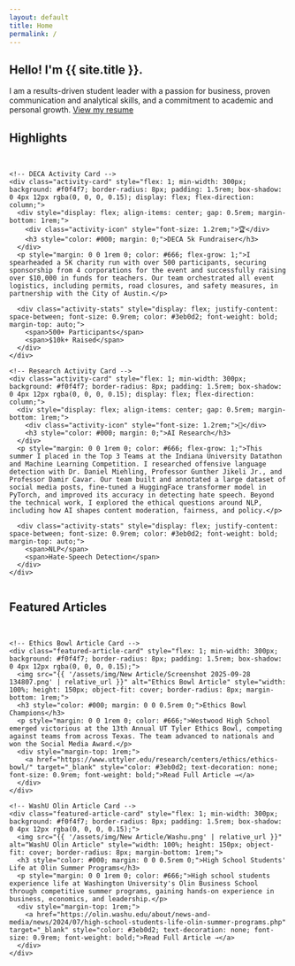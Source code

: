 ```yaml
---
layout: default
title: Home
permalink: /
---
```


<section class="hero">
  <div class="intro">
    <h1>Hello! I'm {{ site.title }}.</h1>
    <p>I am a results-driven student leader with a passion for business, proven communication and analytical skills, and a commitment to academic and personal growth. <a href="{{ '/resume/' | relative_url }}">View my resume</a></p>
  </div>
</section>

<section class="section">
  <h2>Highlights</h2>
  
  <!-- Activity Cards Section -->
  <div class="activity-cards-container" style="display: flex; gap: 1rem; margin-top: 2rem; flex-wrap: wrap;">
    
    <!-- DECA Activity Card -->
    <div class="activity-card" style="flex: 1; min-width: 300px; background: #f0f4f7; border-radius: 8px; padding: 1.5rem; box-shadow: 0 4px 12px rgba(0, 0, 0, 0.15); display: flex; flex-direction: column;">
      <div style="display: flex; align-items: center; gap: 0.5rem; margin-bottom: 1rem;">
        <div class="activity-icon" style="font-size: 1.2rem;">🏆</div>
        <h3 style="color: #000; margin: 0;">DECA 5k Fundraiser</h3>
      </div>
      <p style="margin: 0 0 1rem 0; color: #666; flex-grow: 1;">I spearheaded a 5K charity run with over 500 participants, securing sponsorship from 4 corporations for the event and successfully raising over $10,000 in funds for teachers. Our team orchestrated all event logistics, including permits, road closures, and safety measures, in partnership with the City of Austin.</p>
      
      <div class="activity-stats" style="display: flex; justify-content: space-between; font-size: 0.9rem; color: #3eb0d2; font-weight: bold; margin-top: auto;">
        <span>500+ Participants</span>
        <span>$10k+ Raised</span>
      </div>
    </div>

    <!-- Research Activity Card -->
    <div class="activity-card" style="flex: 1; min-width: 300px; background: #f0f4f7; border-radius: 8px; padding: 1.5rem; box-shadow: 0 4px 12px rgba(0, 0, 0, 0.15); display: flex; flex-direction: column;">
      <div style="display: flex; align-items: center; gap: 0.5rem; margin-bottom: 1rem;">
        <div class="activity-icon" style="font-size: 1.2rem;">🔬</div>
        <h3 style="color: #000; margin: 0;">AI Research</h3>
      </div>
      <p style="margin: 0 0 1rem 0; color: #666; flex-grow: 1;">This summer I placed in the Top 3 Teams at the Indiana University Datathon and Machine Learning Competition. I researched offensive language detection with Dr. Daniel Miehling, Professor Gunther Jikeli Jr., and Professor Damir Cavar. Our team built and annotated a large dataset of social media posts, fine-tuned a HuggingFace transformer model in PyTorch, and improved its accuracy in detecting hate speech. Beyond the technical work, I explored the ethical questions around NLP, including how AI shapes content moderation, fairness, and policy.</p>
      
      <div class="activity-stats" style="display: flex; justify-content: space-between; font-size: 0.9rem; color: #3eb0d2; font-weight: bold; margin-top: auto;">
        <span>NLP</span>
        <span>Hate-Speech Detection</span>
      </div>
    </div>

  </div>
</section>

<section class="section">
  <h2>Featured Articles</h2>
  
  <!-- Featured Articles Cards -->
  <div class="featured-articles-container" style="display: flex; gap: 1rem; margin-top: 2rem; flex-wrap: wrap;">
    
    <!-- Ethics Bowl Article Card -->
    <div class="featured-article-card" style="flex: 1; min-width: 300px; background: #f0f4f7; border-radius: 8px; padding: 1.5rem; box-shadow: 0 4px 12px rgba(0, 0, 0, 0.15);">
      <img src="{{ '/assets/img/New Article/Screenshot 2025-09-28 134807.png' | relative_url }}" alt="Ethics Bowl Article" style="width: 100%; height: 150px; object-fit: cover; border-radius: 8px; margin-bottom: 1rem;">
      <h3 style="color: #000; margin: 0 0 0.5rem 0;">Ethics Bowl Champions</h3>
      <p style="margin: 0 0 1rem 0; color: #666;">Westwood High School emerged victorious at the 13th Annual UT Tyler Ethics Bowl, competing against teams from across Texas. The team advanced to nationals and won the Social Media Award.</p>
      <div style="margin-top: 1rem;">
        <a href="https://www.uttyler.edu/research/centers/ethics/ethics-bowl/" target="_blank" style="color: #3eb0d2; text-decoration: none; font-size: 0.9rem; font-weight: bold;">Read Full Article →</a>
      </div>
    </div>

    <!-- WashU Olin Article Card -->
    <div class="featured-article-card" style="flex: 1; min-width: 300px; background: #f0f4f7; border-radius: 8px; padding: 1.5rem; box-shadow: 0 4px 12px rgba(0, 0, 0, 0.15);">
      <img src="{{ '/assets/img/New Article/Washu.png' | relative_url }}" alt="WashU Olin Article" style="width: 100%; height: 150px; object-fit: cover; border-radius: 8px; margin-bottom: 1rem;">
      <h3 style="color: #000; margin: 0 0 0.5rem 0;">High School Students' Life at Olin Summer Programs</h3>
      <p style="margin: 0 0 1rem 0; color: #666;">High school students experience life at Washington University's Olin Business School through competitive summer programs, gaining hands-on experience in business, economics, and leadership.</p>
      <div style="margin-top: 1rem;">
        <a href="https://olin.washu.edu/about/news-and-media/news/2024/07/high-school-students-life-olin-summer-programs.php" target="_blank" style="color: #3eb0d2; text-decoration: none; font-size: 0.9rem; font-weight: bold;">Read Full Article →</a>
      </div>
    </div>

    
  </div>
</section>
